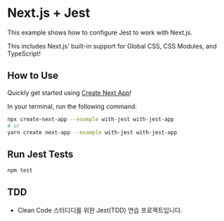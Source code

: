 # Next.js + Jest

This example shows how to configure Jest to work with Next.js.

This includes Next.js' built-in support for Global CSS, CSS Modules, and TypeScript!

## How to Use

Quickly get started using [Create Next App](https://github.com/vercel/next.js/tree/canary/packages/create-next-app#readme)!

In your terminal, run the following command:

```bash
npx create-next-app --example with-jest with-jest-app
# or
yarn create next-app --example with-jest with-jest-app
```

## Run Jest Tests

```bash
npm test
```


## TDD
- Clean Code 스터디디를 위한 Jest(TDD) 연습 프로젝트입니다.